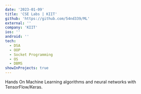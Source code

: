 ```yaml
---
date: '2023-01-09'
title: 'CSE Labs | KIIT'
github: 'https://github.com/54nd339/ML'
external: ''
company: 'KIIT'
ios: ''
android: ''
tech:
  - DSA
  - OOP
  - Socket Programming
  - OS
  - DBMS
showInProjects: true
---
```


Hands On Machine Learning algorithms and neural networks with TensorFlow/Keras.